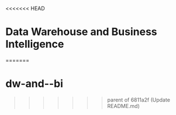 <<<<<<< HEAD
# Data Warehouse and Business Intelligence




=======
# dw-and--bi
>>>>>>> parent of 6811a2f (Update README.md)
